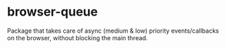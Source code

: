 # browser-queue
Package that takes care of async (medium &amp; low) priority events/callbacks on the browser, without blocking the main thread.
